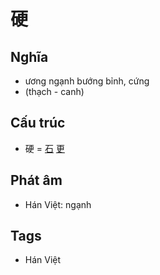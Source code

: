 # 硬

## Nghĩa

* ương ngạnh bướng bỉnh, cứng
* (thạch - canh)

## Cấu trúc
* 硬 = [石](石.md) [更](更.md)

## Phát âm

* Hán Việt: ngạnh

## Tags
* Hán Việt

<script>window.HANZI_FIELD='硬';</script>
